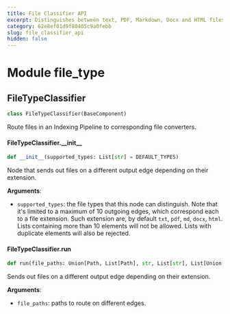 ```yaml
---
title: File Classifier API
excerpt: Distinguishes between text, PDF, Markdown, Docx and HTML files and routes them to the appropriate File Converter in an indexing pipeline.
category: 62e8ef01d9f80405c9a0febb
slug: file_classifier_api
hidden: false
---
```


<a id="file_type"></a>

# Module file\_type

<a id="file_type.FileTypeClassifier"></a>

## FileTypeClassifier

```python
class FileTypeClassifier(BaseComponent)
```

Route files in an Indexing Pipeline to corresponding file converters.

<a id="file_type.FileTypeClassifier.__init__"></a>

#### FileTypeClassifier.\_\_init\_\_

```python
def __init__(supported_types: List[str] = DEFAULT_TYPES)
```

Node that sends out files on a different output edge depending on their extension.

**Arguments**:

- `supported_types`: the file types that this node can distinguish.
Note that it's limited to a maximum of 10 outgoing edges, which
correspond each to a file extension. Such extension are, by default
`txt`, `pdf`, `md`, `docx`, `html`. Lists containing more than 10
elements will not be allowed. Lists with duplicate elements will
also be rejected.

<a id="file_type.FileTypeClassifier.run"></a>

#### FileTypeClassifier.run

```python
def run(file_paths: Union[Path, List[Path], str, List[str], List[Union[Path, str]]])
```

Sends out files on a different output edge depending on their extension.

**Arguments**:

- `file_paths`: paths to route on different edges.

